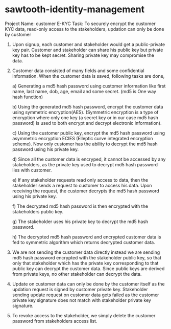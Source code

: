 # sawtooth-identity-management

Project Name: customer E-KYC Task: To securely encrypt the customer KYC data, read-only access to the stakeholders, updation can only be done by customer 
1) Upon signup, each customer and stakeholder would get a public-private key pair. Customer and stakeholder can share his public key but private key has to be kept secret. Sharing private key may compromise the data. 

2) Customer data consisted of many fields and some confidential information. When the customer data is saved, following tasks are done, 
    
    a) Generating a md5 hash password using customer information like first name, last name, dob, age, email and some secret. (md5 is One way hash function) 
    
    b) Using the generated md5 hash password, encrypt the customer data using symmetric encryption(AES). (Symmetric encryption is a type of encryption where only one key (a secret key or in our case md5 hash password) is used to both encrypt and decrypt electronic information). 
    
    c) Using the customer public key, encrypt the md5 hash password using asymmetric encryption ECIES (Elleptic curve integrated encryption scheme). Now only customer has the ability to decrypt the md5 hash password using his private key. 
    
    d) Since all the customer data is encryped, it cannot be accessed by any stakeholders, as the private key used to decrypt md5 hash password lies with customer. 
    
    e) If any stakeholder requests read only access to data, then the stakeholder sends a request to customer to access his data. Upon receiving the request, the customer decrypts the md5 hash password using his private key. 
    
    f) The decrypted md5 hash password is then encrypted with the stakeholders public key. 
    
    g) The stakeholder uses his private key to decrypt the md5 hash password. 
    
    h) The decrypted md5 hash password and encrypted customer data is fed to symmetric algorithm which returns decrypted customer data. 
    
3) We are not sending the customer data directly instead we are sending md5 hash password encrypted with the stakeholder public key, so that only that stakeholder which has the private key corresponding to that public key can decrypt the customer data. Since public keys are derived from private keys, no other stakeholder can decrypt the data. 

4) Update on customer data can only be done by the customer itself as the updation request is signed by customer private key. Stakeholder sending update request on customer data gets failed as the customer private key signature does not match with stakeholder private key signature. 

5) To revoke access to the stakeholder, we simply delete the customer password from 
stakeholders access list. 
